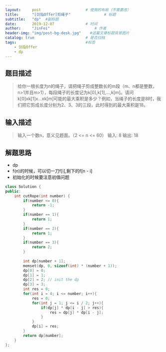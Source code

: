```yaml
---
layout:     post                    # 使用的布局（不需要改） 
title:      "[剑指Offer]剪绳子"               # 标题  
subtitle:   "dp"  #副标题 
date:       2019-12-07              # 时间 
author:     "JinFei"                    # 作者 
header-img: "img/post-bg-desk.jpg"    #这篇文章标题背景图片 
catalog: true                       # 是否归档 
tags:                               #标签     
    - 剑指Offer 
    - dp
---
```


## 题目描述

> 给你一根长度为n的绳子，请把绳子剪成整数长的m段（m、n都是整数，n>1并且m>1），每段绳子的长度记为k[0],k[1],...,k[m]。请问k[0]xk[1]x...xk[m]可能的最大乘积是多少？例如，当绳子的长度是8时，我们把它剪成长度分别为2、3、3的三段，此时得到的最大乘积是18。

## 输入描述
> 输入一个数n，意义见题面。（2 <= n <= 60）
> 输入:
> 8
> 输出:
> 18

## 解题思路
- dp
- f(n)的时候，可以切一刀f[i],剩下的f[n - i]
- 初始化的时候要注意初值问题


```C++
class Solution {
public:
    int cutRope(int number) {
        if(number <= 0){
            return -1;
        }
        if(number == 1){
            return 1;
        }
        if(number == 2){
            return 1;
        }
        if(number == 3){
            return 2;
        }
        
        int dp[number + 1];
        memset(dp, 0, sizeof(int) * (number + 1));
        dp[0] = 0;
        dp[1] = 1;
        dp[2] = 2; // init the dp
        dp[3] = 3;
        int res = 0;
        for(int i = 4; i <= number; i++){
            res = 0;
            for(int j = 1; j <= i / 2; j++){
                if(dp[j] * dp[i - j] > res){
                    res = dp[j] * dp[i - j];
                }
            }
            dp[i] = res;
        }
        return dp[number];
    }
};
```

  